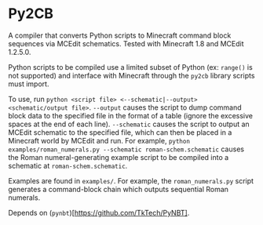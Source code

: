 # Py2CB

A compiler that converts Python scripts to Minecraft command block sequences
via MCEdit schematics. Tested with Minecraft 1.8 and MCEdit 1.2.5.0.

Python scripts to be compiled use a limited subset of Python (ex: `range()` is
not supported) and interface with Minecraft through the `py2cb` library scripts
must import.

To use, run `python <script file> <--schematic|--output>
<schematic/output file>`. `--output` causes the script to dump command block
data to the specified file in the format of a table (ignore the excessive
spaces at the end of each line). `--schematic` causes the script to output an
MCEdit schematic to the specified file, which can then be placed in a Minecraft
world by MCEdit and run. For example, `python examples/roman_numerals.py
--schematic roman-schem.schematic` causes the Roman numeral-generating
example script to be compiled into a schematic at `roman-schem.schematic`.

Examples are found in `examples/`. For example, the `roman_numerals.py` script
generates a command-block chain which outputs sequential Roman numerals.

Depends on (`pynbt`)[https://github.com/TkTech/PyNBT].